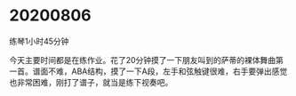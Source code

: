 # 20200806

练琴1小时45分钟

今天主要时间都是在练作业。花了20分钟摸了一下朋友叫到的萨蒂的裸体舞曲第一首。谱面不难，ABA结构，摸了一下A段，左手和弦触键很难，右手要弹出感觉也非常困难，刚打了谱子，就当是练下视奏吧。
